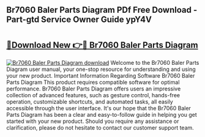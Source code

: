 ## Br7060 Baler Parts Diagram PDf Free Download - Part-gtd Service Owner Guide ypY4V

# <h2><a href="http://dflu3vl.blite.top/?on=Br7060+Baler+Parts+Diagram">🔗Download New 👉🔴 Br7060 Baler Parts Diagram</a></h2>

[![Br7060 Baler Parts Diagram download](https://i.imgur.com/lujVjoI.png)](http://dflu3vl.blite.top/?on=Br7060+Baler+Parts+Diagram)
Welcome to the Br7060 Baler Parts Diagram user manual, your one-stop resource for understanding and using your new product. Important Information Regarding Software Br7060 Baler Parts Diagram This product requires compatible software for optimal performance. Br7060 Baler Parts Diagram offers users an impressive collection of advanced features, such as gesture control, hands-free operation, customizable shortcuts, and automated tasks, all easily accessible through the user interface. It's our hope that the Br7060 Baler Parts Diagram has been a clear and easy-to-follow guide in helping you get started with your new product. Should you require any assistance or clarification, please do not hesitate to contact our customer support team.
